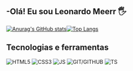 <h2>-Olá! Eu sou Leonardo Meerr 🖐</h2>

[![Anurag's GitHub stats](https://github-readme-stats.vercel.app/api?username=LeonardoMeerr&show_icons=true&theme=highcontrast)](https://github.com/LeonardoMeerr/github-readme-stats)[![Top Langs](https://github-readme-stats.vercel.app/api/top-langs/?username=LeonardoMeerr&layout=compact&theme=highcontrast)](https://github.com/LeonardoMeerr/github-readme-stats)

## Tecnologias e ferramentas
![HTML5](https://img.shields.io/badge/HTML5-E34F26?style=for-the-badge&logo=html5&logoColor=white)
![CSS3](https://img.shields.io/badge/CSS3-1572B6?style=for-the-badge&logo=css3&logoColor=white)
![JS](https://img.shields.io/badge/JavaScript-323330?style=for-the-badge&logo=javascript&logoColor=F7DF1E)
![GIT/GITHUB](https://img.shields.io/badge/GitHub-100000?style=for-the-badge&logo=github&logoColor=white)
![TS](https://img.shields.io/badge/TypeScript-007ACC?style=for-the-badge&logo=typescript&logoColor=white)
